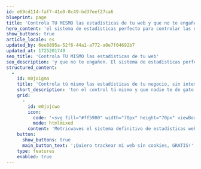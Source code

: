 ```yaml
---
id: e69cd114-faf7-41e0-8c49-bd37eef27ca6
blueprint: page
title: 'Controla TU MISMO las estadísticas de tu web y que no te engañen'
hero_content: 'el sistema de estadísticas perfecto para controlar las estadísticas tu mismo.'
show_buttons: true
article_locale: es
updated_by: 6ee8895a-52f6-44a1-a772-a0e7f04692b7
updated_at: 1725201749
seo_title: 'Controla TU MISMO las estadísticas de tu web'
seo_description: 'y que no te engañen. El sistema de estadísticas perfecto para controlar las estadísticas tu mismo.'
structured_content:
  -
    id: m0joigma
    title: 'Controla tú mismo las estadísticas de tu negocio, sin intermediarios, sin agencias "vendehúmos"'
    short_description: 'ten el control tú mismo y que nadie te de gato por libre, sólo tu podrás saber la realidad del tráfico digital de tu negocio.'
    grid:
      -
        id: m0jojcwo
        icon:
          code: '<svg fill="#ff5900" width="70px" height="70px" viewBox="0 0 256 256" id="Flat" xmlns="http://www.w3.org/2000/svg" stroke="#ff5900"><g id="SVGRepo_bgCarrier" stroke-width="0"></g><g id="SVGRepo_tracerCarrier" stroke-linecap="round" stroke-linejoin="round"></g><g id="SVGRepo_iconCarrier"> <path d="M223.45117,118.0293a11.95148,11.95148,0,0,0-10.09521-2.31348,27.993,27.993,0,0,1-34.15381-27,11.97247,11.97247,0,0,0-11.91748-11.918,27.99308,27.99308,0,0,1-27.00049-34.1543,12.01319,12.01319,0,0,0-11.68359-14.63769c-.2085-.001-.41309-.00195-.62207-.00195a99.99974,99.99974,0,1,0,100.01611,99.38281A11.99348,11.99348,0,0,0,223.45117,118.0293Zm-30.45605,75.083c-35.37354,35.3125-93.29492,35.69922-129.11475.86329a91.99664,91.99664,0,0,1,64.1001-157.97168c.19043,0,.38183.001.57275.002a4.04183,4.04183,0,0,1,3.15772,1.52637,3.92615,3.92615,0,0,1,.76758,3.35742,35.99441,35.99441,0,0,0,34.71923,43.9082,4.0235,4.0235,0,0,1,4.00489,4.00391,35.99387,35.99387,0,0,0,43.90625,34.71972,3.94377,3.94377,0,0,1,3.36279.76954,4.02736,4.02736,0,0,1,1.523,3.14453A91.33176,91.33176,0,0,1,192.99512,193.1123Zm-31.33838-26.769a7.99984,7.99984,0,1,1-11.31348,0A7.99959,7.99959,0,0,1,161.65674,166.34326Zm-64-8a7.99984,7.99984,0,1,1-11.31348,0A7.99959,7.99959,0,0,1,97.65674,158.34326Zm-8-44.68652a7.99984,7.99984,0,1,1,0-11.31348A7.99915,7.99915,0,0,1,89.65674,113.65674Zm52,4.68652a7.99984,7.99984,0,1,1-11.31348,0A7.99959,7.99959,0,0,1,141.65674,118.34326Z"></path> </g></svg>'
          mode: htmlmixed
        content: 'Metricwaves el sistema definitivo de estadísticas web, que no usa cookies, 100% compatible con la LEY (GDPR, CCPA, PECR).'
    button:
      show_buttons: true
      main_button_text: '¡Quiero trackear mi web sin cookies, GRATIS!'
    type: features
    enabled: true
---
```

